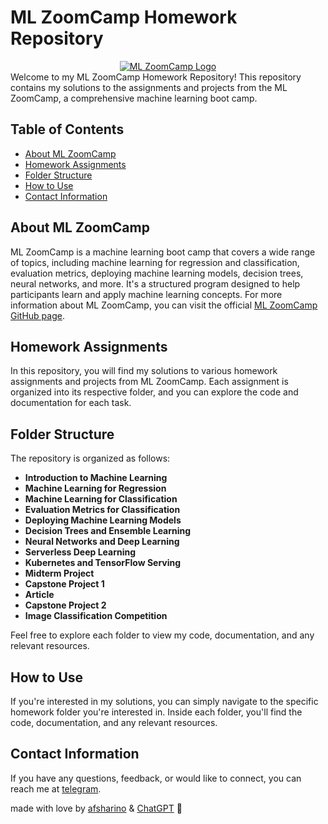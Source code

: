 # ML ZoomCamp Homework Repository
<div align="center">
  <a href="https://github.com/DataTalksClub/machine-learning-zoomcamp">
    <img src="https://github.com/afsharino/machine-learning-zoomcamp/blob/main/images/zoomcamp-logo.png" alt="ML ZoomCamp Logo">
  </a>
</div>
<!--https://github.com/DataTalksClub/machine-learning-zoomcamp/raw/master/images/zoomcamp.jpg-->
Welcome to my ML ZoomCamp Homework Repository! This repository contains my solutions to the assignments and projects from the ML ZoomCamp, a comprehensive machine learning boot camp.

## Table of Contents

- [About ML ZoomCamp](#about-ml-zoomcamp)
- [Homework Assignments](#homework-assignments)
- [Folder Structure](#folder-structure)
- [How to Use](#how-to-use)
- [Contact Information](#contact-information)

## About ML ZoomCamp

ML ZoomCamp is a machine learning boot camp that covers a wide range of topics, including machine learning for regression and classification, evaluation metrics, deploying machine learning models, decision trees, neural networks, and more. It's a structured program designed to help participants learn and apply machine learning concepts.
For more information about ML ZoomCamp, you can visit the official [ML ZoomCamp GitHub page](https://github.com/DataTalksClub/machine-learning-zoomcamp).

## Homework Assignments

In this repository, you will find my solutions to various homework assignments and projects from ML ZoomCamp. Each assignment is organized into its respective folder, and you can explore the code and documentation for each task.

## Folder Structure

The repository is organized as follows:

- **Introduction to Machine Learning**
- **Machine Learning for Regression**
- **Machine Learning for Classification**
- **Evaluation Metrics for Classification**
- **Deploying Machine Learning Models**
- **Decision Trees and Ensemble Learning**
- **Neural Networks and Deep Learning**
- **Serverless Deep Learning**
- **Kubernetes and TensorFlow Serving**
- **Midterm Project**
- **Capstone Project 1**
- **Article**
- **Capstone Project 2**
- **Image Classification Competition**

Feel free to explore each folder to view my code, documentation, and any relevant resources.

## How to Use

If you're interested in my solutions, you can simply navigate to the specific homework folder you're interested in. Inside each folder, you'll find the code, documentation, and any relevant resources.

## Contact Information

If you have any questions, feedback, or would like to connect, you can reach me at [telegram](https://t.me/afsharino "afsharino-telegram").

made with love by [afsharino](https://github.com/afsharino "afsharino") & [ChatGPT](https://chat.openai.com/ "ChatGPT") :purple_heart:
